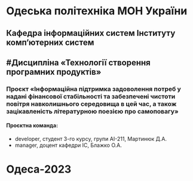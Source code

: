 # Одеська політехніка МОН України  
## Кафедра інформаційних систем Інституту комп’ютерних систем 
## #Дисципліна «Технології створення програмних продуктів»  
### Проєкт «Інформаційна підтримка задоволення потреб  у надані фінансової стабільності та забезпечені чистоти повітря навколишнього середовища в цей час, а також зацікавленість літературною поезією про самоповагу»   
#### Проєктна команда:  
+ developer, студент 3-го курсу, групи АІ-211, Мартинюк Д.А.
+ manager, доцент кафедри ІС, Блажко О.А.
# Одеса-2023
